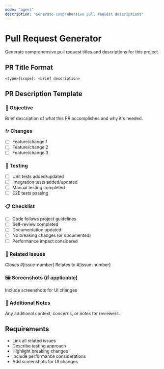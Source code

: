 ```yaml
---
mode: "agent"
description: "Generate comprehensive pull request descriptions"
---
```


# Pull Request Generator

Generate comprehensive pull request titles and descriptions for this project.

## PR Title Format

```
<type>[scope]: <brief description>
```

## PR Description Template

### 🎯 Objective

Brief description of what this PR accomplishes and why it's needed.

### ✨ Changes

- [ ] Feature/change 1
- [ ] Feature/change 2
- [ ] Feature/change 3

### 🧪 Testing

- [ ] Unit tests added/updated
- [ ] Integration tests added/updated
- [ ] Manual testing completed
- [ ] E2E tests passing

### 📋 Checklist

- [ ] Code follows project guidelines
- [ ] Self-review completed
- [ ] Documentation updated
- [ ] No breaking changes (or documented)
- [ ] Performance impact considered

### 🔗 Related Issues

Closes #[issue-number]
Relates to #[issue-number]

### 🖼️ Screenshots (if applicable)

Include screenshots for UI changes

### 📝 Additional Notes

Any additional context, concerns, or notes for reviewers.

## Requirements

- Link all related issues
- Describe testing approach
- Highlight breaking changes
- Include performance considerations
- Add screenshots for UI changes
